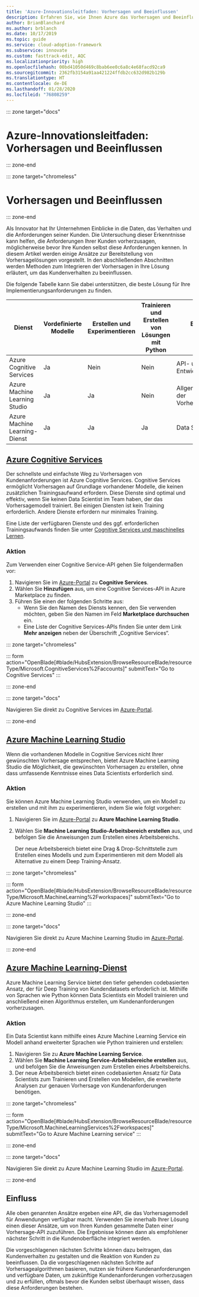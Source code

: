 ```yaml
---
title: 'Azure-Innovationsleitfaden: Vorhersagen und Beeinflussen'
description: Erfahren Sie, wie Ihnen Azure das Vorhersagen und Beeinflussen ermöglicht.
author: BrianBlanchard
ms.author: brblanch
ms.date: 10/17/2019
ms.topic: guide
ms.service: cloud-adoption-framework
ms.subservice: innovate
ms.custom: fasttrack-edit, AQC
ms.localizationpriority: high
ms.openlocfilehash: 00bd41050d469c8bab6ee0c6a8c4e68facd92ca9
ms.sourcegitcommit: 2362fb3154a91aa421224ffdb2cc632d982b129b
ms.translationtype: HT
ms.contentlocale: de-DE
ms.lasthandoff: 01/28/2020
ms.locfileid: "76808259"
---
```

::: zone target="docs"

# <a name="azure-innovation-guide-predict-and-influence"></a>Azure-Innovationsleitfaden: Vorhersagen und Beeinflussen

::: zone-end

::: zone target="chromeless"

# <a name="predict-and-influence"></a>Vorhersagen und Beeinflussen

::: zone-end

Als Innovator hat Ihr Unternehmen Einblicke in die Daten, das Verhalten und die Anforderungen seiner Kunden. Die Untersuchung dieser Erkenntnisse kann helfen, die Anforderungen Ihrer Kunden vorherzusagen, möglicherweise bevor Ihre Kunden selbst diese Anforderungen kennen. In diesem Artikel werden einige Ansätze zur Bereitstellung von Vorhersagelösungen vorgestellt. In den abschließenden Abschnitten werden Methoden zum Integrieren der Vorhersagen in Ihre Lösung erläutert, um das Kundenverhalten zu beeinflussen.

Die folgende Tabelle kann Sie dabei unterstützen, die beste Lösung für Ihre Implementierungsanforderungen zu finden.

|Dienst  |Vordefinierte Modelle  |Erstellen und Experimentieren  |Trainieren und Erstellen von Lösungen mit Python|Erforderliche Kenntnisse|
|---------|---------|---------|---------|---------|
|Azure Cognitive Services|Ja|Nein|Nein|API- und Entwicklerkenntnisse|
|Azure Machine Learning Studio|Ja|Ja|Nein|Allgemeine Kenntnisse der Vorhersagealgorithmen|
|Azure Machine Learning-Dienst|Ja|Ja|Ja|Data Scientist|

## <a name="azure-cognitive-servicestabcognitiveservices"></a>[Azure Cognitive Services](#tab/CognitiveServices)

Der schnellste und einfachste Weg zu Vorhersagen von Kundenanforderungen ist Azure Cognitive Services. Cognitive Services ermöglicht Vorhersagen auf Grundlage vorhandener Modelle, die keinen zusätzlichen Trainingsaufwand erfordern. Diese Dienste sind optimal und effektiv, wenn Sie keinen Data Scientist im Team haben, der das Vorhersagemodell trainiert. Bei einigen Diensten ist kein Training erforderlich. Andere Dienste erfordern nur minimales Training.

Eine Liste der verfügbaren Dienste und des ggf. erforderlichen Trainingsaufwands finden Sie unter [Cognitive Services und maschinelles Lernen](https://docs.microsoft.com/azure/cognitive-services/cognitive-services-and-machine-learning#service-requirements-for-the-data-model).

### <a name="action"></a>Aktion

Zum Verwenden einer Cognitive Service-API gehen Sie folgendermaßen vor:

1. Navigieren Sie im [Azure-Portal](https://portal.azure.com/#blade/HubsExtension/BrowseResourceBlade/resourceType/Microsoft.CognitiveServices%2Faccounts) zu **Cognitive Services**.
2. Wählen Sie **Hinzufügen** aus, um eine Cognitive Services-API in Azure Marketplace zu finden.
3. Führen Sie einen der folgenden Schritte aus:
   - Wenn Sie den Namen des Diensts kennen, den Sie verwenden möchten, geben Sie den Namen im Feld **Marketplace durchsuchen** ein.
   - Eine Liste der Cognitive Services-APIs finden Sie unter dem Link **Mehr anzeigen** neben der Überschrift „Cognitive Services“.

::: zone target="chromeless"

<!-- markdownlint-disable DOCSMD001 -->

::: form action="OpenBlade[#blade/HubsExtension/BrowseResourceBlade/resourceType/Microsoft.CognitiveServices%2Faccounts]" submitText="Go to Cognitive Services" :::

<!-- markdownlint-enable DOCSMD001 -->

::: zone-end

::: zone target="docs"

Navigieren Sie direkt zu Cognitive Services im [Azure-Portal](https://portal.azure.com/#blade/HubsExtension/BrowseResourceBlade/resourceType/Microsoft.CognitiveServices%2Faccounts).

::: zone-end

## <a name="azure-machine-learning-studiotabmachinelearningstudio"></a>[Azure Machine Learning Studio](#tab/MachineLearningStudio)

Wenn die vorhandenen Modelle in Cognitive Services nicht Ihrer gewünschten Vorhersage entsprechen, bietet Azure Machine Learning Studio die Möglichkeit, die gewünschten Vorhersagen zu erstellen, ohne dass umfassende Kenntnisse eines Data Scientists erforderlich sind.

<!-- markdownlint-disable MD024 -->

### <a name="action"></a>Aktion

Sie können Azure Machine Learning Studio verwenden, um ein Modell zu erstellen und mit ihm zu experimentieren, indem Sie wie folgt vorgehen:

1. Navigieren Sie im [Azure-Portal](https://portal.azure.com/#blade/HubsExtension/BrowseResourceBlade/resourceType/Microsoft.MachineLearning%2Fworkspaces) zu **Azure Machine Learning Studio**.
2. Wählen Sie **Machine Learning Studio-Arbeitsbereich erstellen** aus, und befolgen Sie die Anweisungen zum Erstellen eines Arbeitsbereichs.

   Der neue Arbeitsbereich bietet eine Drag & Drop-Schnittstelle zum Erstellen eines Modells und zum Experimentieren mit dem Modell als Alternative zu einem Deep Training-Ansatz.

::: zone target="chromeless"

<!-- markdownlint-disable DOCSMD001 -->

::: form action="OpenBlade[#blade/HubsExtension/BrowseResourceBlade/resourceType/Microsoft.MachineLearning%2Fworkspaces]" submitText="Go to Azure Machine Learning Studio" :::

<!-- markdownlint-enable DOCSMD001 -->

::: zone-end

::: zone target="docs"

Navigieren Sie direkt zu Azure Machine Learning Studio im [Azure-Portal](https://portal.azure.com/#blade/HubsExtension/BrowseResourceBlade/resourceType/Microsoft.MachineLearning%2Fworkspaces).

::: zone-end

## <a name="azure-machine-learning-servicetabmachinelearningservice"></a>[Azure Machine Learning-Dienst](#tab/MachineLearningService)

Azure Machine Learning Service bietet den tiefer gehenden codebasierten Ansatz, der für Deep Training von Kundendatasets erforderlich ist. Mithilfe von Sprachen wie Python können Data Scientists ein Modell trainieren und anschließend einen Algorithmus erstellen, um Kundenanforderungen vorherzusagen.

### <a name="action"></a>Aktion

Ein Data Scientist kann mithilfe eines Azure Machine Learning Service ein Modell anhand erweiterter Sprachen wie Python trainieren und erstellen:

1. Navigieren Sie zu **Azure Machine Learning Service**.
2. Wählen Sie **Machine Learning Service-Arbeitsbereiche erstellen** aus, und befolgen Sie die Anweisungen zum Erstellen eines Arbeitsbereichs.
3. Der neue Arbeitsbereich bietet einen codebasierten Ansatz für Data Scientists zum Trainieren und Erstellen von Modellen, die erweiterte Analysen zur genauen Vorhersage von Kundenanforderungen benötigen.

::: zone target="chromeless"

<!-- markdownlint-disable DOCSMD001 -->

::: form action="OpenBlade[#blade/HubsExtension/BrowseResourceBlade/resourceType/Microsoft.MachineLearningServices%2Fworkspaces]" submitText="Go to Azure Machine Learning service" :::

<!-- markdownlint-enable DOCSMD001 -->

::: zone-end

::: zone target="docs"

Navigieren Sie direkt zu Azure Machine Learning Studio im [Azure-Portal](https://portal.azure.com/#blade/HubsExtension/BrowseResourceBlade/resourceType/Microsoft.MachineLearningServices%2Fworkspaces).

::: zone-end

## <a name="influence"></a>Einfluss

Alle oben genannten Ansätze ergeben eine API, die das Vorhersagemodell für Anwendungen verfügbar macht. Verwenden Sie innerhalb Ihrer Lösung einen dieser Ansätze, um von Ihren Kunden gesammelte Daten einer Vorhersage-API zuzuführen. Die Ergebnisse können dann als empfohlener nächster Schritt in die Kundenoberfläche integriert werden.

Die vorgeschlagenen nächsten Schritte können dazu beitragen, das Kundenverhalten zu gestalten und die Reaktion von Kunden zu beeinflussen. Da die vorgeschlagenen nächsten Schritte auf Vorhersagealgorithmen basieren, nutzen sie frühere Kundenanforderungen und verfügbare Daten, um zukünftige Kundenanforderungen vorherzusagen und zu erfüllen, oftmals bevor die Kunden selbst überhaupt wissen, dass diese Anforderungen bestehen.
